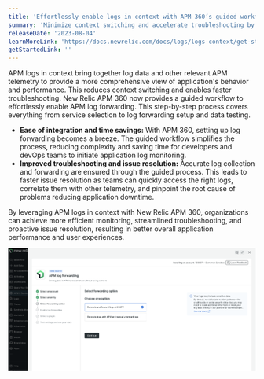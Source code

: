 ```yaml
---
title: 'Effortlessly enable logs in context with APM 360’s guided workflow for log forwarding'
summary: 'Minimize context switching and accelerate troubleshooting by effortlessly enabling APM log forwarding. '
releaseDate: '2023-08-04'
learnMoreLink: 'https://docs.newrelic.com/docs/logs/logs-context/get-started-logs-context/#response-time-example'
getStartedLink: ''
---
```


APM logs in context bring together log data and other relevant APM telemetry to provide a more comprehensive view of application's behavior and performance. This reduces context switching and enables faster troubleshooting. New Relic APM 360 now provides a guided workflow to effortlessly enable APM log forwarding. This step-by-step process covers everything from service selection to log forwarding setup and data testing.

* **Ease of integration and time savings:** With APM 360, setting up log forwarding becomes a breeze. The guided workflow simplifies the process, reducing complexity and saving time for developers and devOps teams to initiate application log monitoring.
* **Improved troubleshooting and issue resolution:** Accurate log collection and forwarding are ensured through the guided process. This leads to faster issue resolution as teams can quickly access the right logs, correlate them with other telemetry, and pinpoint the root cause of problems reducing application downtime.

By leveraging APM logs in context with New Relic APM 360, organizations can achieve more efficient monitoring, streamlined troubleshooting, and proactive issue resolution, resulting in better overall application performance and user experiences.


![Log forwarding onboarding](./images/apm_logforwarding.png "A screenshot that show onboarding workflow for APM log forwarding")

